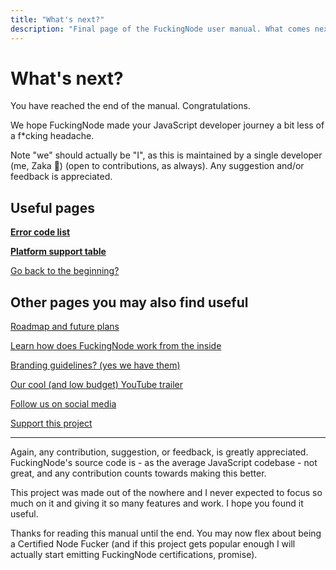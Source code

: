 ```yaml
---
title: "What's next?"
description: "Final page of the FuckingNode user manual. What comes next?"
---
```


# What's next?

You have reached the end of the manual. Congratulations.

We hope FuckingNode made your JavaScript developer journey a bit less of a f\*cking headache.

Note "we" should actually be "I", as this is maintained by a single developer (me, Zaka 👋) (open to contributions, as always). Any suggestion and/or feedback is appreciated.

## Useful pages

[**Error code list**](../learn/errors.md)

[**Platform support table**](../learn/cross-runtime-support.md)

[Go back to the beginning?](../index.md)

## Other pages you may also find useful

[Roadmap and future plans](../about/roadmap.md)

[Learn how does FuckingNode work from the inside](../learn/index.md)

[Branding guidelines? (yes we have them)](../about/branding.md)

[Our cool (and low budget) YouTube trailer](https://youtube.com/watch?v=J675ZcYBrHM)

[Follow us on social media](../about/social.md)

[Support this project](../about/donate.md)

---

Again, any contribution, suggestion, or feedback, is greatly appreciated. FuckingNode's source code is - as the average JavaScript codebase - not great, and any contribution counts towards making this better.

This project was made out of the nowhere and I never expected to focus so much on it and giving it so many features and work. I hope you found it useful.

Thanks for reading this manual until the end. You may now flex about being a Certified Node Fucker (and if this project gets popular enough I will actually start emitting FuckingNode certifications, promise).
